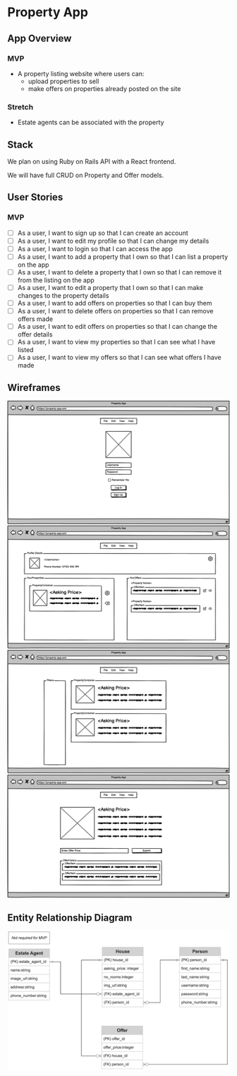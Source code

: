 # Property App

## App Overview

### MVP

- A property listing website where users can:
    - upload properties to sell
    - make offers on properties already posted on the site

### Stretch

- Estate agents can be associated with the property

## Stack

We plan on using Ruby on Rails API with a React frontend.

We will have full CRUD on Property and Offer models.

## User Stories

### MVP

- [ ] As a user, I want to sign up so that I can create an account
- [ ] As a user, I want to edit my profile so that I can change my details
- [ ] As a user, I want to login so that I can access the app
- [ ] As a user, I want to add a property that I own so that I can list a property on the app
- [ ] As a user, I want to delete a property that I own so that I can remove it from the listing on the app
- [ ] As a user, I want to edit a property that I own so that I can make changes to the property details
- [ ] As a user, I want to add offers on properties so that I can buy them
- [ ] As a user, I want to delete offers on properties so that I can remove offers made
- [ ] As a user, I want to edit offers on properties so that I can change the offer details
- [ ] As a user, I want to view my properties so that I can see what I have listed
- [ ] As a user, I want to view my offers so that I can see what offers I have made

## Wireframes

![](./assets/Login%20Page.png)
![](./assets/Profile%20Page.png)
![](./assets/Property%20Index.png)
![](./assets/Property.png)

## Entity Relationship Diagram

![](./assets/ERD.png)
